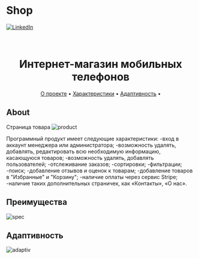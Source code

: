 # Shop
[![LinkedIn][linkedin-shield]][linkedin-url]
<h1 align="center">
  <br>
  Интернет-магазин мобильных телефонов
  <br>
</h1>

<p align="center">
  <a href="#О проекте">О проекте</a> •
  <a href="#specifications">Характеристики</a> •
  <a href="#adaptiv">Адаптивность</a> •
</p>

## About
Страница товара
![product](https://user-images.githubusercontent.com/88460922/165744047-c8dae196-77ec-4853-8170-dbff0a2becd2.png)

Программный продукт имеет следующие характеристики:
  -вход в аккаунт менеджера или администратора;
  -возможность удалять, добавлять, редактировать всю необходимую информацию, касающуюся товаров;
  -возможность удалять, добавлять пользователей;
  -отслеживание заказов;
  -сортировки;
  -фильтрации;
  -поиск;
  -добавление отзывов и оценок к товарам;
  -добавление товаров в "Избранные" и "Корзину";
  -наличие оплаты через сервис Stripe;
  -наличие таких дополнительных страничек, как «Контакты», «О нас».


## Преимущества
![spec](https://user-images.githubusercontent.com/88460922/165740252-059c7b6d-879e-4d4b-89ce-5396c309a3f9.png)

## Адаптивность
![adaptiv](https://user-images.githubusercontent.com/88460922/165740275-af65da12-4bf2-4915-b7e4-09fd9c42b434.png)

<!-- https://www.markdownguide.org/basic-syntax/#reference-style-links -->
[linkedin-shield]: https://img.shields.io/badge/-LinkedIn-black.svg?style=for-the-badge&logo=linkedin&colorB=555
[linkedin-url]: https://www.linkedin.com/in/uliana-ezubchik-14763a1a3/
